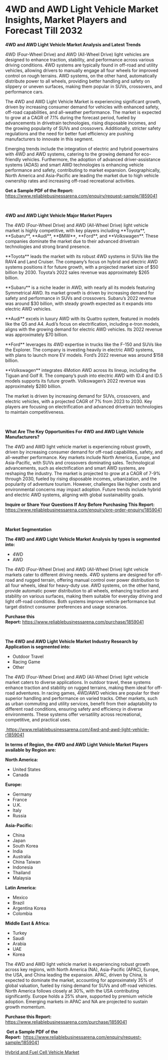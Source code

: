 <p><h1>4WD and AWD Light Vehicle Market Insights, Market Players and Forecast Till 2032</h1></p><p><strong>4WD and AWD Light Vehicle Market Analysis and Latest Trends</strong></p>
<p><p>4WD (Four-Wheel Drive) and AWD (All-Wheel Drive) light vehicles are designed to enhance traction, stability, and performance across various driving conditions. 4WD systems are typically found in off-road and utility vehicles, allowing drivers to manually engage all four wheels for improved control on rough terrains. AWD systems, on the other hand, automatically distribute power to all wheels, providing better handling and safety on slippery or uneven surfaces, making them popular in SUVs, crossovers, and performance cars.</p><p>The 4WD and AWD Light Vehicle Market is experiencing significant growth, driven by increasing consumer demand for vehicles with enhanced safety, off-road capabilities, and all-weather performance. The market is expected to grow at a CAGR of 7.1% during the forecast period, fueled by advancements in drivetrain technologies, rising disposable incomes, and the growing popularity of SUVs and crossovers. Additionally, stricter safety regulations and the need for better fuel efficiency are pushing manufacturers to innovate in this segment.</p><p>Emerging trends include the integration of electric and hybrid powertrains with 4WD and AWD systems, catering to the growing demand for eco-friendly vehicles. Furthermore, the adoption of advanced driver-assistance systems (ADAS) and smart AWD technologies is enhancing vehicle performance and safety, contributing to market expansion. Geographically, North America and Asia-Pacific are leading the market due to high vehicle ownership rates and increasing off-road recreational activities.</p></p>
<p><strong>Get a Sample PDF of the Report:&nbsp;</strong> <a href="https://www.reliablebusinessarena.com/enquiry/request-sample/1859041?utm_campaign=1912&utm_medium=2&utm_source=Github&utm_content=ia&utm_term=24012025&utm_id=4wd-and-awd-light-vehicle">https://www.reliablebusinessarena.com/enquiry/request-sample/1859041</a></p>
<p>&nbsp;</p>
<p><strong>4WD and AWD Light Vehicle Major Market Players</strong></p>
<p><p>The 4WD (Four-Wheel Drive) and AWD (All-Wheel Drive) light vehicle market is highly competitive, with key players including **Toyota**, **Subaru**, **Audi**, **BMW**, **Ford**, and **Volkswagen**. These companies dominate the market due to their advanced drivetrain technologies and strong brand presence.</p><p>**Toyota** leads the market with its robust 4WD systems in SUVs like the RAV4 and Land Cruiser. The company’s focus on hybrid and electric AWD systems positions it for future growth, with a projected market size of $50 billion by 2030. Toyota’s 2022 sales revenue was approximately $265 billion.</p><p>**Subaru** is a niche leader in AWD, with nearly all its models featuring Symmetrical AWD. Its market growth is driven by increasing demand for safety and performance in SUVs and crossovers. Subaru’s 2022 revenue was around $30 billion, with steady growth expected as it expands into electric AWD vehicles.</p><p>**Audi** excels in luxury AWD with its Quattro system, featured in models like the Q5 and A4. Audi’s focus on electrification, including e-tron models, aligns with the growing demand for electric AWD vehicles. Its 2022 revenue was approximately $70 billion.</p><p>**Ford** leverages its 4WD expertise in trucks like the F-150 and SUVs like the Explorer. The company is investing heavily in electric AWD systems, with plans to launch more EV models. Ford’s 2022 revenue was around $158 billion.</p><p>**Volkswagen** integrates 4Motion AWD across its lineup, including the Tiguan and Golf R. The company’s push into electric AWD with ID.4 and ID.5 models supports its future growth. Volkswagen’s 2022 revenue was approximately $280 billion.</p><p>The market is driven by increasing demand for SUVs, crossovers, and electric vehicles, with a projected CAGR of 7% from 2023 to 2030. Key players are focusing on electrification and advanced drivetrain technologies to maintain competitiveness.</p></p>
<p>&nbsp;</p>
<p><strong>What Are The Key Opportunities For 4WD and AWD Light Vehicle Manufacturers?</strong></p>
<p><p>The 4WD and AWD light vehicle market is experiencing robust growth, driven by increasing consumer demand for off-road capabilities, safety, and all-weather performance. Key markets include North America, Europe, and Asia-Pacific, with SUVs and crossovers dominating sales. Technological advancements, such as electrification and smart AWD systems, are reshaping the industry. The market is projected to grow at a CAGR of 7-9% through 2030, fueled by rising disposable incomes, urbanization, and the popularity of adventure tourism. However, challenges like higher costs and environmental concerns may impact adoption. Future trends include hybrid and electric AWD systems, aligning with global sustainability goals.</p></p>
<p><strong>Inquire or Share Your Questions If Any Before Purchasing This Report:</strong> <a href="https://www.reliablebusinessarena.com/enquiry/pre-order-enquiry/1859041?utm_campaign=1912&utm_medium=2&utm_source=Github&utm_content=ia&utm_term=24012025&utm_id=4wd-and-awd-light-vehicle">https://www.reliablebusinessarena.com/enquiry/pre-order-enquiry/1859041</a></p>
<p>&nbsp;</p>
<p><strong>Market Segmentation</strong></p>
<p><strong>The 4WD and AWD Light Vehicle Market Analysis by types is segmented into:</strong></p>
<p><ul><li>4WD</li><li>AWD</li></ul></p>
<p><p>The 4WD (Four-Wheel Drive) and AWD (All-Wheel Drive) light vehicle markets cater to different driving needs. 4WD systems are designed for off-road and rugged terrain, offering manual control over power distribution to all four wheels, ideal for heavy-duty use. AWD systems, on the other hand, provide automatic power distribution to all wheels, enhancing traction and stability on various surfaces, making them suitable for everyday driving and light off-road conditions. Both systems improve vehicle performance but target distinct consumer preferences and usage scenarios.</p></p>
<p><strong>Purchase this Report:&nbsp;</strong><a href="https://www.reliablebusinessarena.com/purchase/1859041?utm_campaign=1912&utm_medium=2&utm_source=Github&utm_content=ia&utm_term=24012025&utm_id=4wd-and-awd-light-vehicle">https://www.reliablebusinessarena.com/purchase/1859041</a></p>
<p>&nbsp;</p>
<p><strong>The 4WD and AWD Light Vehicle Market Industry Research by Application is segmented into:</strong></p>
<p><ul><li>Outdoor Travel</li><li>Racing Game</li><li>Other</li></ul></p>
<p><p>The 4WD (Four-Wheel Drive) and AWD (All-Wheel Drive) light vehicle market caters to diverse applications. In outdoor travel, these systems enhance traction and stability on rugged terrains, making them ideal for off-road adventures. In racing games, 4WD/AWD vehicles are popular for their superior handling and performance on varied tracks. Other markets, such as urban commuting and utility services, benefit from their adaptability to different road conditions, ensuring safety and efficiency in diverse environments. These systems offer versatility across recreational, competitive, and practical uses.</p></p>
<p><a href="https://www.reliablebusinessarena.com/4wd-and-awd-light-vehicle-r1859041?utm_campaign=1912&utm_medium=2&utm_source=Github&utm_content=ia&utm_term=24012025&utm_id=4wd-and-awd-light-vehicle">&nbsp;https://www.reliablebusinessarena.com/4wd-and-awd-light-vehicle-r1859041</a></p>
<p><strong>In terms of Region, the 4WD and AWD Light Vehicle Market Players available by Region are:</strong></p>
<p>
    <p> <strong> North America: </strong>
        <ul>
            <li>United States</li>
            <li>Canada</li>
        </ul>
        </p> 
    <p> <strong> Europe: </strong>
        <ul>
            <li>Germany</li>
            <li>France</li>
            <li>U.K.</li>
            <li>Italy</li>
            <li>Russia</li>
        </ul>
        </p> 
    <p> <strong> Asia-Pacific: </strong>
        <ul>
            <li>China</li>
            <li>Japan</li>
            <li>South Korea</li>
            <li>India</li>
            <li>Australia</li>
            <li>China Taiwan</li>
            <li>Indonesia</li>
            <li>Thailand</li>
            <li>Malaysia</li>
        </ul>
        </p> 
    <p> <strong> Latin America: </strong>
        <ul>
            <li>Mexico</li>
            <li>Brazil</li>
            <li>Argentina Korea</li>
            <li>Colombia</li>
        </ul>
        </p> 
    <p> <strong> Middle East & Africa: </strong>
        <ul>
            <li>Turkey</li>
            <li>Saudi</li>
            <li>Arabia</li>
            <li>UAE</li>
            <li>Korea</li>
        </ul>
    </p>
    </p>
<p><p>The 4WD and AWD light vehicle market is experiencing robust growth across key regions, with North America (NA), Asia-Pacific (APAC), Europe, the USA, and China leading the expansion. APAC, driven by China, is expected to dominate the market, accounting for approximately 35% of global valuation, fueled by rising demand for SUVs and off-road vehicles. North America follows closely at 30%, with the USA contributing significantly. Europe holds a 25% share, supported by premium vehicle adoption. Emerging markets in APAC and NA are projected to sustain growth momentum.</p></p>
<p><strong>Purchase this Report: </strong><a href="https://www.reliablebusinessarena.com/purchase/1859041?utm_campaign=1912&utm_medium=2&utm_source=Github&utm_content=ia&utm_term=24012025&utm_id=4wd-and-awd-light-vehicle">https://www.reliablebusinessarena.com/purchase/1859041</a></p>
<p>&nbsp;<strong>Get a Sample PDF of the Report:&nbsp;&nbsp;</strong><a href="https://www.reliablebusinessarena.com/enquiry/request-sample/1859041?utm_campaign=1912&utm_medium=2&utm_source=Github&utm_content=ia&utm_term=24012025&utm_id=4wd-and-awd-light-vehicle">https://www.reliablebusinessarena.com/enquiry/request-sample/1859041</a></p>
<p><strong></strong></p>
<p><p><a href="https://github.com/prosalinda88/Market-Research-Report-List-7/blob/main/hybrid-and-fuel-cell-vehicle-market.md?utm_campaign=1912&utm_medium=2&utm_source=Github&utm_content=ia&utm_term=24012025&utm_id=4wd-and-awd-light-vehicle">Hybrid and Fuel Cell Vehicle Market</a></p></p>